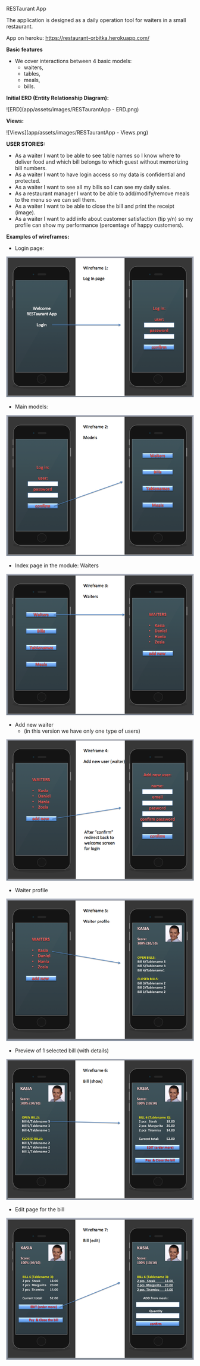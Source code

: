 RESTaurant App

The application is designed as a daily operation tool for waiters in a small restaurant.

App on heroku: https://restaurant-orbitka.herokuapp.com/  

**Basic features**

- We cover interactions between 4 basic models:
  - waiters,
  - tables,
  - meals,
  - bills.

**Initial ERD (Entity Relationship Diagram):**

  ![ERD](app/assets/images/RESTaurantApp - ERD.png)

  **Views:**

  ![Views](app/assets/images/RESTaurantApp - Views.png)

**USER STORIES:**
- As a waiter I want to be able to see table names so I know where to deliver food and which bill belongs to which guest without memorizing bill numbers.
- As a waiter I want to have login access so my data is confidential and protected.
- As a waiter I want to see all my bills so I can see my daily sales.
- As a restaurant manager I want to be able to add/modify/remove meals to the menu so we can sell them.
- As a waiter I want to be able to close the bill and print the receipt (image).
- As a waiter I want to add info about customer satisfaction (tip y/n) so my profile can show my performance (percentage of happy customers).

**Examples of wireframes:**

- Login page:

![Wireframe 1](app/assets/images/Wireframe-1-welcome.png)

- Main models:

![Wireframe 2](app/assets/images/Wireframe-2-models.png)

- Index page in the module: Waiters

![Wireframe 3](app/assets/images/Wireframe-3-waiters.png)

- Add new waiter
  - (in this version we have only one type of users)

![Wireframe 4](app/assets/images/Wireframe-4-waiters-add_new.png)

- Waiter profile

![Wireframe 5](app/assets/images/Wireframe-5-waiter-profile.png)

- Preview of 1 selected bill (with details)

![Wireframe 6](app/assets/images/Wireframe-6-selected_bill.png)

- Edit page for the bill

![Wireframe 7](app/assets/images/Wireframe-7-edit_bill.png)
